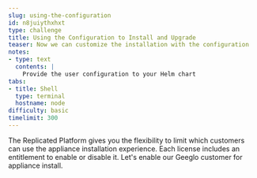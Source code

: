 ```yaml
---
slug: using-the-configuration
id: n8juiythxhxt
type: challenge
title: Using the Configuration to Install and Upgrade
teaser: Now we can customize the installation with the configuration
notes:
- type: text
  contents: |
    Provide the user configuration to your Helm chart
tabs:
- title: Shell
  type: terminal
  hostname: node
difficulty: basic
timelimit: 300
---
```


The Replicated Platform gives you the flexibility to limit which
customers can use the appliance installation experience. Each license
includes an entitlement to enable or disable it. Let's enable our
Geeglo customer for appliance install.
